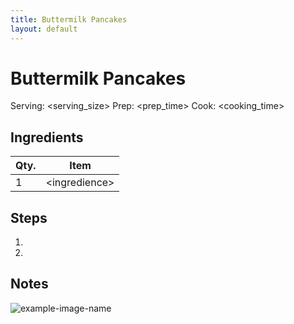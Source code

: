 ```yaml
---
title: Buttermilk Pancakes
layout: default
---
```


# Buttermilk Pancakes

Serving: \<serving_size\>
Prep: \<prep_time\>
Cook: \<cooking_time\>

## Ingredients

| Qty. | Item            |
| ---- | --------------- |
| 1    | \<ingredience\> |

## Steps

1.
2.

## Notes

![example-image-name](img/example-image-name.jpg)
